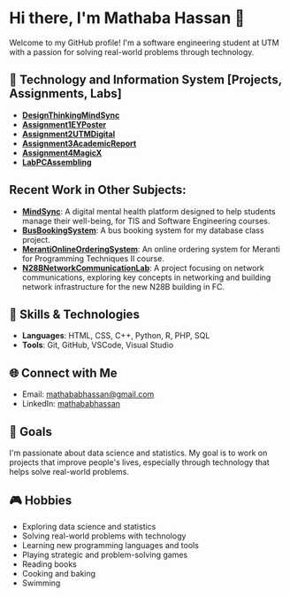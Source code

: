 # Hi there, I'm Mathaba Hassan 👋

Welcome to my GitHub profile! I'm a software engineering student at UTM with a passion for solving real-world problems through technology.

## 🌱 Technology and Information System [Projects, Assignments, Labs]
- **[DesignThinkingMindSync](https://github.com/mathababhassan/SECP1513-Design-Thinking-MindSync)**
- **[Assignment1EYPoster](https://github.com/mathababhassan/EY-Poster-Group-04)**
- **[Assignment2UTMDigital](https://github.com/mathababhassan/SECP1513-Industry-Visit-01-UTM-Digital)**
- **[Assignment3AcademicReport](https://github.com/mathababhassan/SECP1513-Industry-Talk)**
- **[Assignment4MagicX](https://github.com/mathababhassan/SECP1513-Industry-Visit-02-MagicX)**
- **[LabPCAssembling](https://github.com/mathababhassan/SECP1513-PC-Assembling-Lab)**
  
## Recent Work in Other Subjects:
- **[MindSync](https://github.com/mathababhassan/MindSync)**: A digital mental health platform designed to help students manage their well-being, for TIS and Software Engineering courses.
- **[BusBookingSystem](https://github.com/mathababhassan/BusBookingSystem)**: A bus booking system for my database class project.
- **[MerantiOnlineOrderingSystem](https://github.com/mathababhassan/MerantiOnlineOrderingSystem)**: An online ordering system for Meranti for Programming Techniques II course.
- **[N28BNetworkCommunicationLab](https://github.com/mathababhassan/N28BNetworkCommunicationLab)**: A project focusing on network communications, exploring key concepts in networking and building network infrastructure for the new N28B building in FC.
## 🚀 Skills & Technologies
- **Languages**: HTML, CSS, C++, Python, R, PHP, SQL
- **Tools**: Git, GitHub, VSCode, Visual Studio

## 🌐 Connect with Me
- Email: [mathababhassan@gmail.com](mailto:mathababhassan@gmail.com)
- LinkedIn: [mathababhassan](https://www.linkedin.com/in/mathaba-hassan-541a07221/)
  
## 🎯 Goals
I'm passionate about data science and statistics. My goal is to work on projects that improve people's lives, especially through technology that helps solve real-world problems.

## 🎮 Hobbies
- Exploring data science and statistics
- Solving real-world problems with technology
- Learning new programming languages and tools
- Playing strategic and problem-solving games
- Reading books
- Cooking and baking
- Swimming
